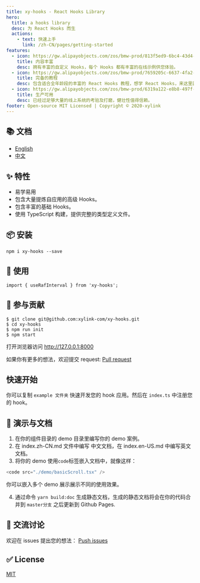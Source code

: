 ```yaml
---
title: xy-hooks - React Hooks Library
hero:
  title: a hooks library
  desc: 为 React Hooks 而生
  actions:
    - text: 快速上手
      link: /zh-CN/pages/getting-started
features:
  - icon: https://gw.alipayobjects.com/zos/bmw-prod/813f5ed9-6bc4-43d4-9f74-ec81ecf35733/k7htg6n4_w144_h144.png
    title: 内容丰富
    desc: 拥有丰富的自定义 Hooks，每个 Hooks 都有丰富的在线示例供您体验。
  - icon: https://gw.alipayobjects.com/zos/bmw-prod/7659205c-6637-4fa2-8529-d32e5818304b/k7htflfb_w144_h144.png
    title: 完备的教程
    desc: 包含适合全年龄段的丰富的 React Hooks 教程，想学 React Hooks，来这里就够了。
  - icon: https://gw.alipayobjects.com/zos/bmw-prod/6319a122-e8b8-497f-9b45-37cfbe77edaa/k7htfx7t_w144_h144.png
    title: 生产可用
    desc: 已经过足够大量的线上系统的考验及打磨，健壮性值得信赖。
footer: Open-source MIT Licensed | Copyright © 2020-xylink
---
```


## 📚 文档

- [English](https://xylink-com.github.io/xy-hooks/)
- [中文](https://xylink-com.github.io/xy-hooks/zh-CN)

## ✨ 特性

- 易学易用
- 包含大量提炼自应用的高级 Hooks。
- 包含丰富的基础 Hooks。
- 使用 TypeScript 构建，提供完整的类型定义文件。

## 📦 安装

```
npm i xy-hooks --save
```

## 🔨 使用

```
import { useRafInterval } from 'xy-hooks';
```
## 🤝 参与贡献

```
$ git clone git@github.com:xylink-com/xy-hooks.git
$ cd xy-hooks
$ npm run init
$ npm start
```

打开浏览器访问 http://127.0.0.1:8000

如果你有更多的想法，欢迎提交 request: [Pull request](https://github.com/xylink-com/xy-hooks/pulls)

## 快速开始

你可以复制 `example 文件夹` 快速开发您的 hook 应用。然后在 `index.ts` 中注册您的 hook。

## 🤡  演示与文档

1. 在你的组件目录的 demo 目录里编写你的 demo 案例。
2. 在 index.zh-CN.md 文件中编写 中文文档，在 index.en-US.md 中编写英文文档。
3. 将你的 demo 使用`code`标签嵌入文档中，就像这样：
  
```ts
<code src="./demo/basicScroll.tsx" />
```
你可以嵌入多个 demo 展示展示不同的使用效果。

4. 通过命令 `yarn build:doc` 生成静态文档，生成的静态文档将会在你的代码合并到 `master分支` 之后更新到 Github Pages.

## 👥 交流讨论

欢迎在 issues 提出您的想法： [Push issues](https://github.com/xylink-com/xy-hooks/issues)

## ✅ License

[MIT](https://github.com/xylink-com/xy-hooks/blob/master/LICENSE)
```
